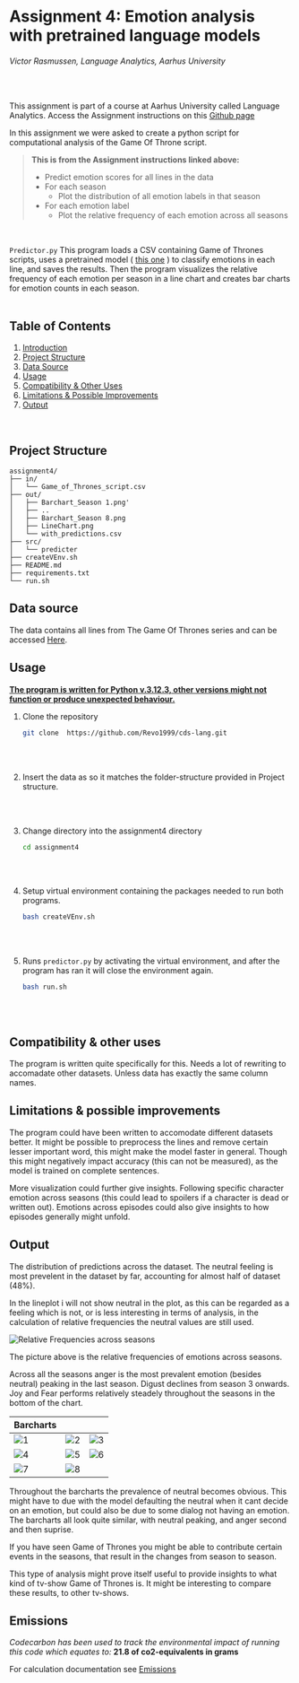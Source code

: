 # Assignment 4: Emotion analysis with pretrained language models


###### Victor Rasmussen, Language Analytics, Aarhus University 
<br>

This assignment is part of a course at Aarhus University called Language Analytics. Access the Assignment instructions on this [Github page](https://github.com/CDS-AU-DK/cds-language/tree/main/assignments/assignment4) 

In this assignment we were asked to create a python script for computational analysis of the Game Of Throne script.

> **This is from the Assignment instructions linked above:** <br>
>
> - Predict emotion scores for all lines in the data
> - For each season
>    - Plot the distribution of all emotion labels in that season
> - For each emotion label
>   - Plot the relative frequency of each emotion across all seasons

<br>

```Predictor.py``` This program loads a CSV containing Game of Thrones scripts, uses a pretrained model ( [this one](https://huggingface.co/j-hartmann/emotion-english-distilroberta-base) ) to classify emotions in each line, and saves the results. Then the program visualizes the relative frequency of each emotion per season in a line chart and creates bar charts for emotion counts in each season.
<br><br>

## Table of Contents

1. [Introduction](#assignment-4-emotion-analysis-with-pretrained-language-models)
2. [Project Structure](#project-structure)
3. [Data Source](#data-source)
4. [Usage](#usage)
5. [Compatibility & Other Uses](#compatibility--other-uses)
6. [Limitations & Possible Improvements](#limitations--possible-improvements)
7. [Output](#output)
<br>



## Project Structure

```
assignment4/
├── in/
│   └── Game_of_Thrones_script.csv
├── out/
│   ├── Barchart_Season 1.png'
│   ├── ..
│   ├── Barchart_Season 8.png
│   ├── LineChart.png
│   └── with_predictions.csv
├── src/
│   └── predicter
├── createVEnv.sh
├── README.md
├── requirements.txt
└── run.sh

```

## Data source

The data contains all lines from The Game Of Thrones series and can be accessed [Here](https://www.kaggle.com/datasets/albenft/game-of-thrones-script-all-seasons?select=Game_of_Thrones_Script.csv).


## Usage

**<u> The program is written for Python v.3.12.3, other versions might not function or produce unexpected behaviour. </u>**

1. Clone the repository

    ``` sh
    git clone  https://github.com/Revo1999/cds-lang.git
    ```

<br><br>

2. Insert the data as so it matches the folder-structure provided in Project structure.

<br><br>

3. Change directory into the assignment4 directory <br>
    ``` sh
    cd assignment4
    ```

    <br><br>

4. Setup virtual environment containing the packages needed to run both programs. <br>
    ``` sh
    bash createVEnv.sh
    ```

<br><br>

5. Runs ```predictor.py``` by activating the virtual environment, and after the program has ran it will close the environment again.<br>
    ``` sh
    bash run.sh
    ```

 <br><br>




## Compatibility & other uses

The program is written quite specifically for this. Needs a lot of rewriting to accomadate other datasets. Unless data has exactly the same column names.


## Limitations & possible improvements

The program could have been written to accomodate different datasets better. It might be possible to preprocess the lines and remove certain lesser important word, this might make the model faster in general. Though this might negatively impact accuracy (this can not be measured), as the model is trained on complete sentences.

More visualization could further give insights. Following specific character emotion across seasons (this could lead to spoilers if a character is dead or written out). Emotions across episodes could also give insights to how episodes generally might unfold.

## Output

The distribution of predictions across the dataset. The neutral feeling is most prevelent in the dataset by far, accounting for almost half of dataset (48%).


In the lineplot i will not show neutral in the plot, as this can be regarded as a feeling which is not, or is less interesting in terms of analysis, in the calculation of relative frequencies the neutral values are still used.

![Relative Frequencies across seasons](out/LineChart.png?raw=true)

The picture above is the relative frequencies of emotions across seasons.

Across all the seasons anger is the most prevalent emotion (besides neutral) peaking in the last season. Digust declines from season 3 onwards. Joy and Fear performs relatively steadely throughout the seasons in the bottom of the chart.

| Barcharts |  |  |
|---------|---------|---------|
| ![1](https://github.com/Revo1999/cds-lang/blob/main/assignment4/out/BarChart_Season%201.png?raw=true) | ![2](https://github.com/Revo1999/cds-lang/blob/main/assignment4/out/BarChart_Season%202.png?raw=true) | ![3](https://github.com/Revo1999/cds-lang/blob/main/assignment4/out/BarChart_Season%203.png?raw=true) |
| ![4](https://github.com/Revo1999/cds-lang/blob/main/assignment4/out/BarChart_Season%204.png?raw=true) | ![5](https://github.com/Revo1999/cds-lang/blob/main/assignment4/out/BarChart_Season%205.png?raw=true) | ![6](https://github.com/Revo1999/cds-lang/blob/main/assignment4/out/BarChart_Season%206.png?raw=true) |
| ![7](https://github.com/Revo1999/cds-lang/blob/main/assignment4/out/BarChart_Season%207.png?raw=true) | ![8](https://github.com/Revo1999/cds-lang/blob/main/assignment4/out/BarChart_Season%208.png?raw=true) |         |


Throughout the barcharts the prevalence of neutral becomes obvious. This might have to due with the model defaulting the neutral when it cant decide on an emotion, but could also be due to some dialog not having an emotion. The barcharts all look quite similar, with neutral peaking, and anger second and then suprise.

If you have seen Game of Thrones you might be able to contribute certain events in the seasons, that result in the changes from season to season.

This type of analysis might prove itself useful to provide insights to what kind of tv-show Game of Thrones is. It might be interesting to compare these results, to other tv-shows.


## Emissions

*Codecarbon has been used to track the environmental impact of running this code which equates to:* **21.8 of co2-equivalents in grams**

For calculation documentation see [Emissions](https://github.com/Revo1999/cds-lang/tree/main/emissions(assignment5))

<br><br><br><br>